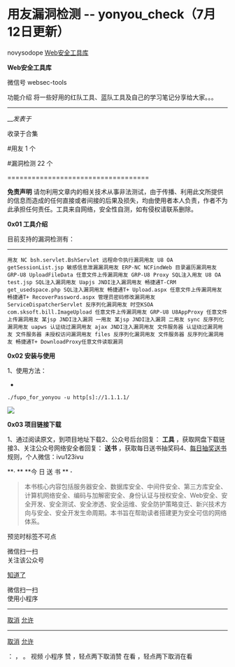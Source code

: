 #  用友漏洞检测 -- yonyou_check（7月12日更新）

novysodope  [ Web安全工具库 ](javascript:void\(0\);)

**Web安全工具库** ![]()

微信号 websec-tools

功能介绍 将一些好用的红队工具、蓝队工具及自己的学习笔记分享给大家。。。

____

___发表于_

收录于合集

#用友 1 个

#漏洞检测 22 个

===================================

 **免责声明**
请勿利用文章内的相关技术从事非法测试，由于传播、利用此文所提供的信息而造成的任何直接或者间接的后果及损失，均由使用者本人负责，作者不为此承担任何责任。工具来自网络，安全性自测，如有侵权请联系删除。  

 **0x01 工具介绍**

目前支持的漏洞检测有：

  *   *   *   *   *   *   *   *   *   *   *   *   *   *   *   *   *   *   *   *   *   *   * 

    
    
    用友 NC bsh.servlet.BshServlet 远程命令执行漏洞用友 U8 OA getSessionList.jsp 敏感信息泄漏漏洞用友 ERP-NC NCFindWeb 目录遍历漏洞用友 GRP-U8 UploadFileData 任意文件上传漏洞用友 GRP-U8 Proxy SQL注入用友 U8 OA test.jsp SQL注入漏洞用友 Uapjs JNDI注入漏洞用友 畅捷通T-CRM get_usedspace.php SQL注入漏洞用友 畅捷通T+ Upload.aspx 任意文件上传漏洞用友 畅捷通T+ RecoverPassword.aspx 管理员密码修改漏洞用友 ServiceDispatcherServlet 反序列化漏洞用友 时空KSOA com.sksoft.bill.ImageUpload 任意文件上传漏洞用友 GRP-U8 U8AppProxy 任意文件上传漏洞用友 某jsp JNDI注入漏洞 一用友 某jsp JNDI注入漏洞 二用友 sync 反序列化漏洞用友 uapws 认证绕过漏洞用友 ajax JNDI注入漏洞用友 文件服务器 认证绕过漏洞用友 文件服务器 未授权访问漏洞用友 files 反序列化漏洞用友 文件服务器 反序列化漏洞用友 畅捷通T+ DownloadProxy任意文件读取漏洞

 **0x02 安装与使用**

1、使用方法：

  * 

    
    
    ./fupo_for_yonyou -u http[s]://1.1.1.1/

![](https://gitee.com/fuli009/images/raw/master/public/20230714174028.png)

 **0x03 项目链接下载**

1、通过阅读原文，到项目地址下载2、公众号后台回复： **工具** ，获取网盘下载链接3、关注公众号网络安全者回复： **送书**
，获取每日送书抽奖码4、[每日抽奖送书](http://mp.weixin.qq.com/s?__biz=MzI4MDQ5MjY1Mg==&mid=2247508083&idx=3&sn=46da91b2af50c7ecd83dacce9ca10cdd&chksm=ebb54f70dcc2c666d4a92e1692628d4fd06ec0b4fe153edd599fab35aae019d93ce34250089e&scene=21#wechat_redirect)规则，个人微信：ivu123ivu  

 **·  ** **今 日 送 书  ** **·**

>
> 本书核心内容包括服务器安全、数据库安全、中间件安全、第三方库安全、计算机网络安全、编码与加解密安全、身份认证与授权安全、Web安全、安全开发、安全测试、安全渗透、安全运维、安全防护策略变迁、新兴技术方向与安全、安全开发生命周期。本书旨在帮助读者搭建更为安全可信的网络体系。

预览时标签不可点

微信扫一扫  
关注该公众号

[知道了](javascript:;)

微信扫一扫  
使用小程序

****

[取消](javascript:void\(0\);) [允许](javascript:void\(0\);)

****

[取消](javascript:void\(0\);) [允许](javascript:void\(0\);)

： ， 。   视频 小程序 赞 ，轻点两下取消赞 在看 ，轻点两下取消在看

